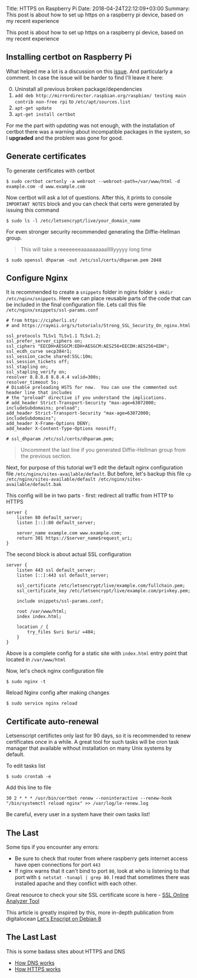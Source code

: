 Title: HTTPS on Raspberry Pi
Date: 2018-04-24T22:12:09+03:00
Summary: This post is about how to set up https on a raspberry pi device, based on my recent experience

This post is about how to set up https on a raspberry pi device, based on my recent experience

## Installing certbot on Raspberry Pi

What helped me a lot is a discussion on this [issue](https://github.com/certbot/certbot/issues/2673#issuecomment-286276081 "GitHub"). And particularly a comment. In case the issue will be harder to find I'll leave it here:

0. Uninstall all previous broken package/dependencies
1. `add deb http://mirrordirector.raspbian.org/raspbian/ testing main contrib non-free rpi` to `/etc/apt/sources.list`
2. `apt-get update`
3. `apt-get install certbot`

For me the part with _updating_ was not enough, with the installation of certbot there was a warning about incompatible packages in the system, so I __upgraded__ and the problem was gone for good.

## Generate certificates
To generate certificates with certbot

```console
$ sudo certbot certonly -a webroot --webroot-path=/var/www/html -d example.com -d www.example.com
```

Now certbot will ask a lot of questions. After this, it prints to console `IMPORTANT NOTES` block and you can check that certs were generated by issuing this command

```console
$ sudo ls -l /etc/letsencrypt/live/your_domain_name
```

For even stronger security recommended generating the Diffie-Hellman group.

> This will take a reeeeeeeaaaaaaaaalllllyyyyy long time

```console
$ sudo openssl dhparam -out /etc/ssl/certs/dhparam.pem 2048
```

## Configure Nginx
It is recommended to create a `snippets` folder in nginx folder `$ mkdir /etc/nginx/snippets`. Here we can place reusable parts of the code that can be included in the final configuration file. Lets call this file `/etc/nginx/snippets/ssl-params.conf`

```nginx
# from https://cipherli.st/
# and https://raymii.org/s/tutorials/Strong_SSL_Security_On_nginx.html

ssl_protocols TLSv1 TLSv1.1 TLSv1.2;
ssl_prefer_server_ciphers on;
ssl_ciphers "EECDH+AESGCM:EDH+AESGCM:AES256+EECDH:AES256+EDH";
ssl_ecdh_curve secp384r1;
ssl_session_cache shared:SSL:10m;
ssl_session_tickets off;
ssl_stapling on;
ssl_stapling_verify on;
resolver 8.8.8.8 8.8.4.4 valid=300s;
resolver_timeout 5s;
# Disable preloading HSTS for now.  You can use the commented out header line that includes
# the "preload" directive if you understand the implications.
# add_header Strict-Transport-Security "max-age=63072000; includeSubdomains; preload";
add_header Strict-Transport-Security "max-age=63072000; includeSubdomains";
add_header X-Frame-Options DENY;
add_header X-Content-Type-Options nosniff;

# ssl_dhparam /etc/ssl/certs/dhparam.pem;
```
> Uncomment the last line if you generated Diffie-Hellman group from the previous section.

Next, for purpose of this tutorial we'll edit the default nginx configuration file `/etc/nginx/sites-available/default`. But before, let's backup this file `cp /etc/nginx/sites-available/default /etc/nginx/sites-available/default.bak`

This config will be in two parts - first: redirect all traffic from HTTP to HTTPS

```nginx
server {
    listen 80 default_server;
    listen [::]:80 default_server;

    server_name example.com www.example.com;
    return 301 https://$server_name$request_uri;
}
```

The second block is about actual SSL configuration

```nginx
server {
    listen 443 ssl default_server;
    listen [::]:443 ssl default_server;

    ssl_certificate /etc/letsencrypt/live/example.com/fullchain.pem;
    ssl_certificate_key /etc/letsencrypt/live/example.com/privkey.pem;

    include snippets/ssl-params.conf;

    root /var/www/html;
    index index.html;

    location / {
        try_files $uri $uri/ =404;
    }
}
```
Above is a complete config for a static site with `index.html` entry point that located in `/var/www/html`

Now, let's check nginx configuration file

```console
$ sudo nginx -t
```

Reload Nginx config after making changes

```console
$ sudo service nginx reload
```

## Certificate auto-renewal

Letsenscript certifictes only last for 90 days, so it is recommended to renew certificates once in a while. A great tool for such tasks will be cron task manager that available without installation on many Unix systems by default.

To edit tasks list

```console
$ sudo crontab -e
```

Add this line to file

```
30 2 * * * /usr/bin/certbot renew --noninteractive --renew-hook "/bin/systemctl reload nginx" >> /var/log/le-renew.log
```

Be careful, every user in a system have their own tasks list!

## The Last

Some tips if you encounter any errors:

- Be sure to check that router from where raspberry gets internet access have open connections for port `443`
- If nginx warns that it can't bind to port `80`, look at who is listening to that port with `$ netstat -tunapl | grep 80`. I read that sometimes there was installed apache and they conflict with each other.

Great resource to check your site SSL certificate score is here - [SSL Online Analyzer Tool](https://www.ssllabs.com/ssltest/analyze.html?d=example.com)

This article is greatly inspired by this, more in-depth publication from digitalocean [Let's Enscript on Debian 8](https://www.digitalocean.com/community/tutorials/how-to-secure-nginx-with-let-s-encrypt-on-debian-8 "Digital Ocean tutorial")

## The Last Last
This is some badass sites about HTTPS and DNS

- [How DNS works](https://howDNS.works "Animated comix explanation")
- [How HTTPS works](https://howHTTPS.works "Animated comix explanation")
